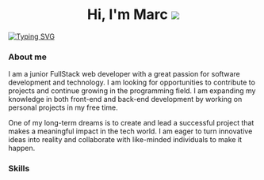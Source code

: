 <h1 align="center"><b>Hi, I'm Marc </b><img src="https://i.giphy.com/media/v1.Y2lkPTc5MGI3NjExZnQyYmFnNmJrODlxeDlhanA4MGhwazN3MmFnY3Z1OHB0MWt1YTJybyZlcD12MV9pbnRlcm5hbF9naWZfYnlfaWQmY3Q9cw/ryzWNsAkhHqWYDDRQv/giphy.gif"></h1>

<a href="https://git.io/typing-svg"><img src="https://readme-typing-svg.demolab.com?font=Fira+Code&pause=1000&width=435&lines=Full+Stack+Developer" alt="Typing SVG" /></a>

### About me
I am a junior FullStack web developer with a great passion for software development and technology. I am looking for opportunities to contribute to projects and continue growing in the programming field. I am expanding my knowledge in both front-end and back-end development by working on personal projects in my free time.

One of my long-term dreams is to create and lead a successful project that makes a meaningful impact in the tech world. I am eager to turn innovative ideas into reality and collaborate with like-minded individuals to make it happen.

### Skills
<a href="https://skillicons.dev">
    <img src="https://skillicons.dev/icons?i=html,css,javascript
